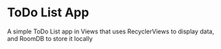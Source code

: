 # ToDo List App

A simple ToDo List app in Views that uses RecyclerViews to display data, and RoomDB to store it locally 
